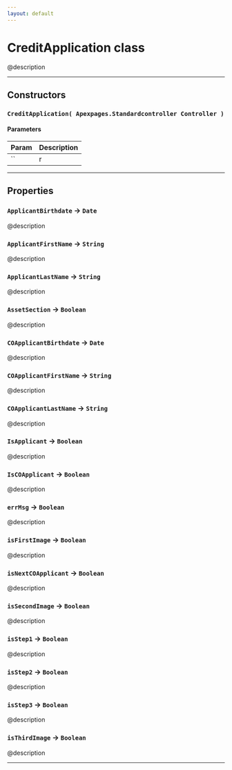 ```yaml
---
layout: default
---
```

# CreditApplication class

@description

---
## Constructors
### `CreditApplication( Apexpages.Standardcontroller Controller )`
#### Parameters
|Param|Description|
|-----|-----------|
|`` | r |

---
## Properties

### `ApplicantBirthdate` → `Date`

@description

### `ApplicantFirstName` → `String`

@description

### `ApplicantLastName` → `String`

@description

### `AssetSection` → `Boolean`

@description

### `COApplicantBirthdate` → `Date`

@description

### `COApplicantFirstName` → `String`

@description

### `COApplicantLastName` → `String`

@description

### `IsApplicant` → `Boolean`

@description

### `IsCOApplicant` → `Boolean`

@description

### `errMsg` → `Boolean`

@description

### `isFirstImage` → `Boolean`

@description

### `isNextCOApplicant` → `Boolean`

@description

### `isSecondImage` → `Boolean`

@description

### `isStep1` → `Boolean`

@description

### `isStep2` → `Boolean`

@description

### `isStep3` → `Boolean`

@description

### `isThirdImage` → `Boolean`

@description

---
